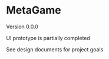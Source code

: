 # MetaGame

Version 0.0.0

UI prototype is partially completed

See design documents for project goals
